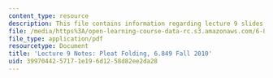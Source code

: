 ```yaml
---
content_type: resource
description: This file contains information regarding lecture 9 slides.
file: /media/https%3A/open-learning-course-data-rc.s3.amazonaws.com/6-849-geometric-folding-algorithms-linkages-origami-polyhedra-fall-2012/3997044257171e196d1258d82ee2da28_MIT6_849F12_L09.pdf
file_type: application/pdf
resourcetype: Document
title: 'Lecture 9 Notes: Pleat Folding, 6.849 Fall 2010'
uid: 39970442-5717-1e19-6d12-58d82ee2da28
---
```

